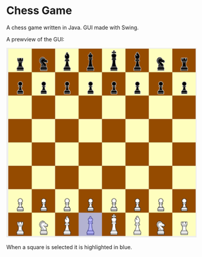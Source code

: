 # Chess Game

A chess game written in Java. GUI made with Swing.


A prewview of the GUI:

<img src="GUI.JPG" alt="drawing" width="500"/>

When a square is selected it is highlighted in blue.